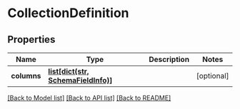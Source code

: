 # CollectionDefinition

## Properties
Name | Type | Description | Notes
------------ | ------------- | ------------- | -------------
**columns** | [**list[dict(str, SchemaFieldInfo)]**](dict.md) |  | [optional] 

[[Back to Model list]](../README.md#documentation-for-models) [[Back to API list]](../README.md#documentation-for-api-endpoints) [[Back to README]](../README.md)



